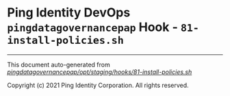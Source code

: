 
# Ping Identity DevOps `pingdatagovernancepap` Hook - `81-install-policies.sh`

---
This document auto-generated from _[pingdatagovernancepap/opt/staging/hooks/81-install-policies.sh](https://github.com/pingidentity/pingidentity-docker-builds/blob/master/pingdatagovernancepap/opt/staging/hooks/81-install-policies.sh)_

Copyright (c) 2021 Ping Identity Corporation. All rights reserved.
